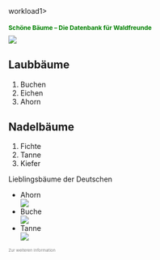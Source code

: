 
<DOCTYPE html>
<html>
	<head>workload1>
<body><h1 style="color: green; font-size:12px">Schöne Bäume – Die Datenbank für Waldfreunde</h1>
	<img src="http://rosenstein-park.de/Images/Baum_28.jpg" />
	<h2>Laubbäume</h2>
	<ol>
	<li>Buchen</li>
	<li>Eichen</li>
	<li>Ahorn</li>
	</ol>
	<h2>Nadelbäume</h2>
	<ol>
	<li>Fichte</li>
	<li>Tanne</li>
	<li>Kiefer</li>
	</ol>
	<p style="font-size:14px"Umfrage: <em>Lieblingsbäume</em> der Deutschen</p>
		<ul> 
    		<li> Ahorn </li> <img src="https://upload.wikimedia.org/wikipedia/commons/f/f4/Ahorn-Blatt-2005-10-05.jpg" />
    		<li> Buche </li> <img src="http://www.urlaub-im-altmuehltal.de/stadt-beilngries/beilngries/waldlehrpfad/buche.jpg" />
    		<li> Tanne </li> <img src="https://encrypted-tbn2.gstatic.com/images?q=tbn:ANd9GcSZ_aTIIM4ZqU7u1fIV8Y_ClNvMLrZY7rSHuST4BmRhaav7SWhX.jpg" />
		</ul>
        <p style="color: grey; font-size:8px"> Zur weiteren Information <a href="http://www.baumkunde.de/haeufigste-baeume-deutschland.php"></a></p>
</body>
</html>
